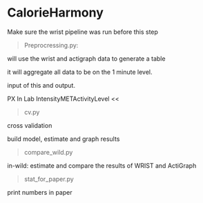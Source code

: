 # CalorieHarmony

Make sure the wrist pipeline was run before this step

> Preprocressing.py:  

will use the wrist and actigraph data to generate a table 

it will aggregate all data to be on the 1 minute level. 

input of this and output.

PX In Lab IntensityMETActivityLevel << 

 
> cv.py

cross validation

build model, estimate and graph results

> compare_wild.py

in-wild: estimate and compare the results of WRIST and ActiGraph

> stat_for_paper.py

print numbers in paper